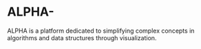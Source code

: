 # ALPHA-
ALPHA is a platform dedicated to simplifying complex concepts in algorithms and data structures through visualization. 
